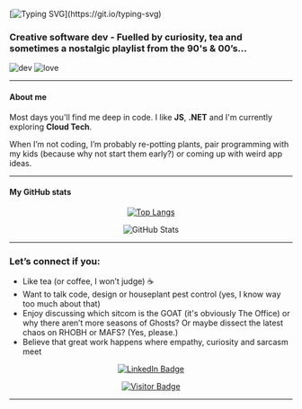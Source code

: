 [![Typing SVG](https://readme-typing-svg.herokuapp.com?font=Fira+Code&size=40&pause=1000&color=2E8B57&center=true&vCenter=true&width=800&height=100&lines=Hello+World!)](https://git.io/typing-svg)

### Creative software dev - Fuelled by curiosity, tea and sometimes a nostalgic playlist from the 90's & 00’s...<div align="center">
  <img src="https://img.icons8.com/windows/32/2E8B57/dev.png" alt="dev" />
  <img src="https://img.icons8.com/pastel-glyph/32/2E8B57/like--v1.png" alt="love" />
</div>

---

#### About me
Most days you'll find me deep in code. I like **JS**, **.NET** and I'm currently exploring **Cloud Tech**.  

When I’m not coding, I’m probably re-potting plants, pair programming with my kids (because why not start them early?) or coming up with weird app ideas.

---

#### My GitHub stats
<div align="center">
  
[![Top Langs](https://github-readme-stats.vercel.app/api/top-langs/?username=TantBella&layout=compact&theme=react)](https://github.com/TantBella/github-readme-stats)


  ![GitHub Stats](https://github-readme-stats.vercel.app/api?username=TantBella&show_icons=true&theme=merko)
  
</div>

---

### Let’s connect if you:
- Like tea (or coffee, I won’t judge) ☕ 
- Want to talk code, design or houseplant pest control (yes, I know way too much about that) 
- Enjoy discussing which sitcom is the GOAT (it's obviously The Office) or why there aren’t more seasons of Ghosts? Or maybe dissect the latest chaos on RHOBH or MAFS? (Yes, please.)  
- Believe that great work happens where empathy, curiosity and sarcasm meet

<div align="center">
  
  [![LinkedIn Badge](https://img.shields.io/badge/-Tant_Bellas_LinkedIn-2E8B57?style=flat-square&logo=Linkedin&logoColor=white)](https://www.linkedin.com/in/bella-sf/)

  [![Visitor Badge](https://komarev.com/ghpvc/?username=TantBella&style=for-the-badge&label=You_Are_Visitor_Number:&color=2E8B57)](https://github.com/TantBella)
  
</div>

---


<!-- ![Coding GIF](https://media3.giphy.com/media/v1.Y2lkPTc5MGI3NjExaTc4MHd6dWM2bHYyd2o3eWp3YzVkdG4ybnF6NXd5bzNhd2NmbmZ3cCZlcD12MV9pbnRlcm5hbF9naWZfYnlfaWQmY3Q9Zw/maNB0qAiRVAty/giphy.gif)
